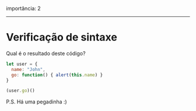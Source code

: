 importância: 2

---

# Verificação de sintaxe

Qual é o resultado deste código?

```js no-beautify
let user = {
  name: "John",
  go: function() { alert(this.name) }
}

(user.go)()
```

P.S. Há uma pegadinha :)